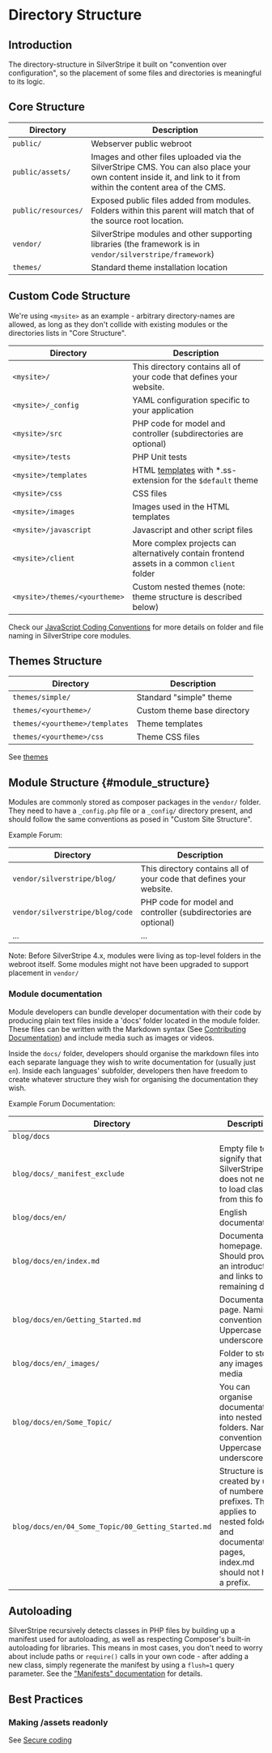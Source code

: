 # Directory Structure

## Introduction

The directory-structure in SilverStripe it built on "convention over configuration", so the placement of some files and
directories is meaningful to its logic.

## Core Structure

Directory            | Description
---------            | -----------
`public/`            | Webserver public webroot
`public/assets/`     | Images and other files uploaded via the SilverStripe CMS. You can also place your own content inside it, and link to it from within the content area of the CMS.
`public/resources/`  | Exposed public files added from modules. Folders within this parent will match that of the source root location.
`vendor/`            | SilverStripe modules and other supporting libraries (the framework is in `vendor/silverstripe/framework`)
`themes/`            | Standard theme installation location

## Custom Code Structure

We're using `<mysite>` as an example - arbitrary directory-names are allowed, as long as they don't collide with
existing modules or the directories lists in "Core Structure".

 | Directory             | Description                                                         |
 | ---------             | -----------                                                         |
 | `<mysite>/`           | This directory contains all of your code that defines your website. |
 | `<mysite>/_config`    | YAML configuration specific to  your application                    |
 | `<mysite>/src`        | PHP code for model and controller (subdirectories are optional)     |
 | `<mysite>/tests`      | PHP Unit tests                                                      |
 | `<mysite>/templates`  | HTML [templates](/developer_guides/templates) with *.ss-extension for the `$default` theme   |
 | `<mysite>/css `       | CSS files                                                           |
 | `<mysite>/images `    | Images used in the HTML templates                                   |
 | `<mysite>/javascript` | Javascript and other script files                                   |
 | `<mysite>/client`     | More complex projects can alternatively contain frontend assets in a common `client` folder |
 | `<mysite>/themes/<yourtheme>` | Custom nested themes (note: theme structure is described below)     |

Check our [JavaScript Coding Conventions](javascript_coding_conventions) for more details
on folder and file naming in SilverStripe core modules.

## Themes Structure

 | Directory                       | Description                                                     |
 | ------------------              | ---------------------------                                     |
 | `themes/simple/`                | Standard "simple" theme                                         |
 | `themes/<yourtheme>/`           | Custom theme base directory                                     |
 | `themes/<yourtheme>/templates`  | Theme templates                                                 |
 | `themes/<yourtheme>/css`        | Theme CSS files                                                 |


See [themes](/developer_guides/templates/themes)

## Module Structure {#module_structure}

Modules are commonly stored as composer packages in the `vendor/` folder.
They need to have a `_config.php` file or a `_config/` directory present,
and should follow the same conventions as posed in "Custom Site Structure".

Example Forum:

 | Directory  | Description                                                         |
 | ---------  | -----------                                                         |
 | `vendor/silverstripe/blog/`| This directory contains all of your code that defines your website. |
 | `vendor/silverstripe/blog/code` | PHP code for model and controller (subdirectories are optional)     |
 | ...        | ...                                                                 |

Note: Before SilverStripe 4.x, modules were living as top-level folders in the webroot itself.
Some modules might not have been upgraded to support placement in `vendor/`

### Module documentation

Module developers can bundle developer documentation with their code by producing
plain text files inside a 'docs' folder located in the module folder. These files
can be written with the Markdown syntax (See [Contributing Documentation](/contributing/documentation))
and include media such as images or videos.

Inside the `docs/` folder, developers should organise the markdown files into each
separate language they wish to write documentation for (usually just `en`). Inside
each languages' subfolder, developers then have freedom to create whatever structure
they wish for organising the documentation they wish.

Example Forum Documentation:

 | Directory  | Description                                                         |
 | ---------  | -----------                                                         |
 | `blog/docs` | |
 | `blog/docs/_manifest_exclude` | Empty file to signify that SilverStripe does not need to load classes from this folder |
 | `blog/docs/en/`       | English documentation  |
 | `blog/docs/en/index.md`	| Documentation homepage. Should provide an introduction and links to remaining docs |
 | `blog/docs/en/Getting_Started.md` | Documentation page. Naming convention is Uppercase and underscores. |
 | `blog/docs/en/_images/` | Folder to store any images or media |
 | `blog/docs/en/Some_Topic/` | You can organise documentation into nested folders. Naming convention is Uppercase and underscores. |
 | `blog/docs/en/04_Some_Topic/00_Getting_Started.md`|Structure is created by use of numbered prefixes. This applies to nested folders and documentations pages, index.md should not have a prefix.|


## Autoloading

SilverStripe recursively detects classes in PHP files by building up a manifest used for autoloading,
as well as respecting Composer's built-in autoloading for libraries. This means
in most cases, you don't need to worry about include paths or `require()` calls
in your own code - after adding a new class, simply regenerate the manifest
by using a `flush=1` query parameter. See the ["Manifests" documentation](/developer_guides/execution_pipeline/manifests) for details.

## Best Practices

### Making /assets readonly
See [Secure coding](/developer_guides/security/secure_coding#filesystem)
